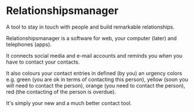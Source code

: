 # Relationshipsmanager

A tool to stay in touch with people and build remarkable relationships. 

Relationshipsmanager is a software for web, your computer (later) and telephones (apps). 

It connects social media and e-mail accounts and reminds you when you have to contact your contacts.

It also colours your contact entries in defined (by you) an urgency colors e.g. green (you are ok in terms of contacting this person), yellow (soon you will need to contact the person), orange (you need to contact the person), red (the contacting of the person is overdue). 

It's simply your new and a much better contact tool.


